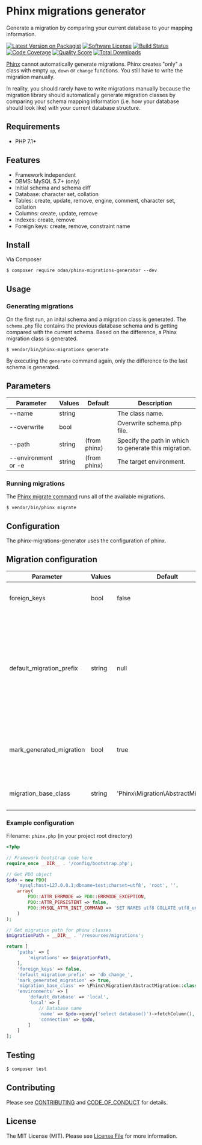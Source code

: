 # Phinx migrations generator

Generate a migration by comparing your current database to your mapping information.

[![Latest Version on Packagist](https://img.shields.io/github/release/odan/phinx-migrations-generator.svg)](https://packagist.org/packages/odan/phinx-migrations-generator)
[![Software License](https://img.shields.io/badge/license-MIT-brightgreen.svg)](LICENSE.md)
[![Build Status](https://travis-ci.org/odan/phinx-migrations-generator.svg?branch=master)](https://travis-ci.org/odan/phinx-migrations-generator)
[![Code Coverage](https://scrutinizer-ci.com/g/odan/phinx-migrations-generator/badges/coverage.png?b=master)](https://scrutinizer-ci.com/g/odan/phinx-migrations-generator/?branch=master)
[![Quality Score](https://scrutinizer-ci.com/g/odan/phinx-migrations-generator/badges/quality-score.png?b=master)](https://scrutinizer-ci.com/g/odan/phinx-migrations-generator/?branch=master)
[![Total Downloads](https://img.shields.io/packagist/dt/odan/phinx-migrations-generator.svg)](https://packagist.org/packages/odan/phinx-migrations-generator/stats)


[Phinx](https://phinx.org/) cannot automatically generate migrations.
Phinx creates "only" a class with empty `up`, `down` or `change` functions. You still have to write the migration manually.

In reality, you should rarely have to write migrations manually because the migration library should automatically generate migration classes by comparing your schema mapping information (i.e. how your database should look like) with your current database structure.

## Requirements

* PHP 7.1+

## Features

* Framework independent
* DBMS: MySQL 5.7+ (only)
* Initial schema and schema diff
* Database: character set, collation
* Tables: create, update, remove, engine, comment, character set, collation
* Columns: create, update, remove
* Indexes: create, remove
* Foreign keys: create, remove, constraint name

## Install

Via Composer

```
$ composer require odan/phinx-migrations-generator --dev
```

## Usage

### Generating migrations

On the first run, an inital schema and a migration class is generated.
The `schema.php` file contains the previous database schema and is getting compared with the current schema.
Based on the difference, a Phinx migration class is generated.

```
$ vendor/bin/phinx-migrations generate
```

By executing the `generate` command again, only the difference to the last schema is generated.

## Parameters

Parameter | Values | Default | Description
--- | --- | --- | ---
--name | string | | The class name.
--overwrite | bool |  | Overwrite schema.php file.
--path <path> | string | (from phinx) | Specify the path in which to generate this migration.
--environment or -e | string | (from phinx) | The target environment.

### Running migrations

The [Phinx migrate command](http://docs.phinx.org/en/latest/commands.html#the-migrate-command) runs all of the available migrations.

```
$ vendor/bin/phinx migrate
```

## Configuration

The phinx-migrations-generator uses the configuration of phinx.

## Migration configuration

Parameter | Values | Default | Description
--- | --- | --- | ---
foreign_keys | bool | false | Enable or disable foreign key migrations.
default_migration_prefix | string | null | If specified, in the absence of the name parameter, the default migration name will be offered with this prefix and a random hash at the end.
mark_generated_migration | bool | true | Enable or disable marking the migration as applied after creation.
migration_base_class | string | 'Phinx\Migration\AbstractMigration' | Sets up base class of created migration.

### Example configuration

Filename: `phinx.php` (in your project root directory)

```php
<?php

// Framework bootstrap code here
require_once __DIR__ . '/config/bootstrap.php';

// Get PDO object
$pdo = new PDO(
    'mysql:host=127.0.0.1;dbname=test;charset=utf8', 'root', '',
    array(
        PDO::ATTR_ERRMODE => PDO::ERRMODE_EXCEPTION,
        PDO::ATTR_PERSISTENT => false,
        PDO::MYSQL_ATTR_INIT_COMMAND => 'SET NAMES utf8 COLLATE utf8_unicode_ci',
    )
);

// Get migration path for phinx classes
$migrationPath = __DIR__ . '/resources/migrations';

return [
    'paths' => [
        'migrations' => $migrationPath,
    ],
    'foreign_keys' => false,
    'default_migration_prefix' => 'db_change_',
    'mark_generated_migration' => true,
    'migration_base_class' => \Phinx\Migration\AbstractMigration::class,
    'environments' => [
        'default_database' => 'local',
        'local' => [
            // Database name
            'name' => $pdo->query('select database()')->fetchColumn(),
            'connection' => $pdo,
        ]
    ]
];
```

## Testing

```bash
$ composer test
```

## Contributing

Please see [CONTRIBUTING](CONTRIBUTING.md) and [CODE_OF_CONDUCT](CODE_OF_CONDUCT.md) for details.

## License

The MIT License (MIT). Please see [License File](LICENSE.md) for more information.
